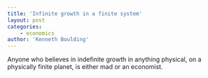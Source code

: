 ```yaml
---
title: 'Infinite growth in a finite system'
layout: post
categories:
    - economics
author: 'Kenneth Boulding'
---
```


Anyone who believes in indefinite growth in anything physical, on a physically finite planet, is either mad or an economist.